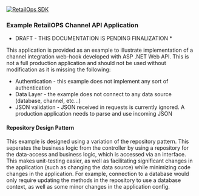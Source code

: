 [![RetailOps SDK](http://cdn2.hubspot.net/hubfs/530512/Image/logo.png)](http://retailops.com)

### Example RetailOPS Channel API Application

* DRAFT - THIS DOCUMENTATION IS PENDING FINALIZATION *

This application is provided as an example to illustrate implementation of a channel integration web-hook
developed with ASP .NET Web API. This is not a full production application and should not be used without modification
as it is missing the following:
- Authentication - this example does not implement any sort of authentication
- Data Layer - the example does not connect to any data source (database, channel, etc...) 
- JSON validation - JSON received in requests is currently ignored. A production application needs to parse and use incoming JSON
    
#### Repository Design Pattern
This example is designed using a variation of the repository pattern. This seperates the business logic from the controller by using a repository 
for the data-access and business logic, which is accessed via an interface. This makes unit-testing easier, as well as facilitating
significant changes in the application (such as changing the data source) while minimizing code changes in the application. For example, connection 
to a database would only require updating the methods in the repository to use a database context, as well as some minor changes in the application config.
